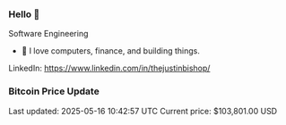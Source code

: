 ### Hello 🤙  

Software Engineering

- 🔭 I love computers, finance, and building things.
  
LinkedIn: https://www.linkedin.com/in/thejustinbishop/  



































































































































































### Bitcoin Price Update
Last updated: 2025-05-16 10:42:57 UTC
Current price: $103,801.00 USD
